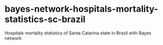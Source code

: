# bayes-network-hospitals-mortality-statistics-sc-brazil
Hospitals mortality statistics of Santa Catarina state in Brazil with Bayes network
